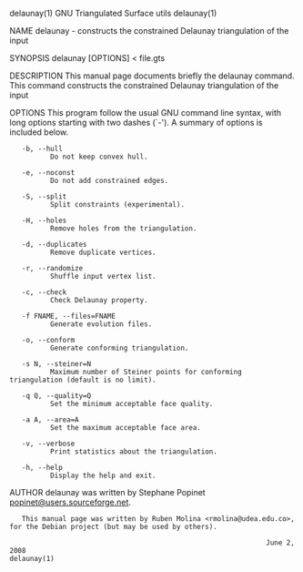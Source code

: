 delaunay(1)                                               GNU Triangulated Surface utils                                               delaunay(1)

NAME
       delaunay - constructs the constrained Delaunay triangulation of the input

SYNOPSIS
       delaunay [OPTIONS] < file.gts

DESCRIPTION
       This manual page documents briefly the delaunay command. This command constructs the constrained Delaunay triangulation of the input

OPTIONS
       This  program follow the usual GNU command line syntax, with long options starting with two dashes (`-').  A summary of options is included
       below.

       -b, --hull
              Do not keep convex hull.

       -e, --noconst
              Do not add constrained edges.

       -S, --split
              Split constraints (experimental).

       -H, --holes
              Remove holes from the triangulation.

       -d, --duplicates
              Remove duplicate vertices.

       -r, --randomize
              Shuffle input vertex list.

       -c, --check
              Check Delaunay property.

       -f FNAME, --files=FNAME
              Generate evolution files.

       -o, --conform
              Generate conforming triangulation.

       -s N, --steiner=N
              Maximum number of Steiner points for conforming triangulation (default is no limit).

       -q Q, --quality=Q
              Set the minimum acceptable face quality.

       -a A, --area=A
              Set the maximum acceptable face area.

       -v, --verbose
              Print statistics about the triangulation.

       -h, --help
              Display the help and exit.

AUTHOR
       delaunay was written by Stephane Popinet <popinet@users.sourceforge.net>.

       This manual page was written by Ruben Molina <rmolina@udea.edu.co>, for the Debian project (but may be used by others).

                                                                   June 2, 2008                                                        delaunay(1)
